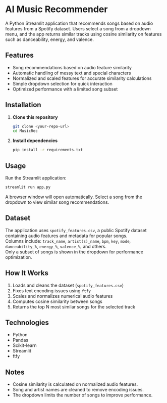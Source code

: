 # AI Music Recommender
A Python Streamlit application that recommends songs based on audio features from a Spotify dataset. Users select a song from a dropdown menu, and the app returns similar tracks using cosine similarity on features such as danceability, energy, and valence.

## Features
- Song recommendations based on audio feature similarity  
- Automatic handling of messy text and special characters  
- Normalized and scaled features for accurate similarity calculations  
- Simple dropdown selection for quick interaction  
- Optimized performance with a limited song subset
  
## Installation
1. **Clone this repository**
   ```bash
   git clone <your-repo-url>
   cd MusicRec

2. **Install dependencies**
   ```bash
   pip install -r requirements.txt

## Usage
Run the Streamlit application:
   ```bash
streamlit run app.py
```
A browser window will open automatically. Select a song from the dropdown to view similar song recommendations.

## Dataset
The application uses `spotify_features.csv`, a public Spotify dataset containing audio features and metadata for popular songs.  
Columns include: `track_name`, `artist(s)_name`, `bpm`, `key`, `mode`, `danceability_%`, `energy_%`, `valence_%`, and others.  
Only a subset of songs is shown in the dropdown for performance optimization.

## How It Works
1. Loads and cleans the dataset (`spotify_features.csv`)
2. Fixes text encoding issues using `ftfy`
3. Scales and normalizes numerical audio features
4. Computes cosine similarity between songs
5. Returns the top N most similar songs for the selected track

## Technologies
- Python
- Pandas
- Scikit-learn
- Streamlit
- ftfy

## Notes
- Cosine similarity is calculated on normalized audio features.
- Song and artist names are cleaned to remove encoding issues.
- The dropdown limits the number of songs to improve performance.
